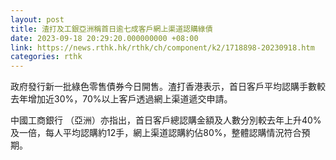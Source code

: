 ```yaml
---
layout: post
title: 渣打及工銀亞洲稱首日逾七成客戶網上渠道認購綠債
date: 2023-09-18 20:29:20.000000000 +08:00
link: https://news.rthk.hk/rthk/ch/component/k2/1718898-20230918.htm
categories: rthk
---
```


政府發行新一批綠色零售債券今日開售。渣打香港表示，首日客戶平均認購手數較去年增加近30%，70%以上客戶透過網上渠道遞交申請。

中國工商銀行 （亞洲）亦指出，首日客戶總認購金額及人數分別較去年上升40%及一倍，每人平均認購約12手，網上渠道認購約佔80%，整體認購情況符合預期。
